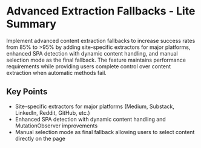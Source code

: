 # Advanced Extraction Fallbacks - Lite Summary

Implement advanced content extraction fallbacks to increase success rates from 85% to >95% by adding site-specific extractors for major platforms, enhanced SPA detection with dynamic content handling, and manual selection mode as the final fallback. The feature maintains performance requirements while providing users complete control over content extraction when automatic methods fail.

## Key Points

- Site-specific extractors for major platforms (Medium, Substack, LinkedIn, Reddit, GitHub, etc.)
- Enhanced SPA detection with dynamic content handling and MutationObserver improvements
- Manual selection mode as final fallback allowing users to select content directly on the page
